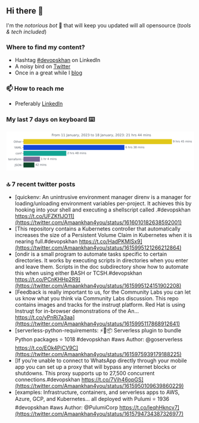 <!--- [![Hits](https://hits.seeyoufarm.com/api/count/incr/badge.svg?url=https%3A%2F%2Fgithub.com%2Fakhan4u%2Fhit-counter&count_bg=%2379C83D&title_bg=%23555555&icon=&icon_color=%23E7E7E7&title=visits&edge_flat=false)](https://hits.seeyoufarm.com) --->

## Hi there 👋

I'm the _notorious bot_ 🤣 that will keep you updated will all opensource (_tools & tech included_) 

### Where to find my content?

* Hashtag [#devopskhan](https://www.linkedin.com/feed/hashtag/devopskhan) on LinkedIn
* A noisy bird on [Twitter](https://twitter.com/Amaankhan4you)
* Once in a great while I [blog](https://linuxparrot.netlify.app) 


### 📫 **How to reach me**

* Preferably [LinkedIn](https://www.linkedin.com/in/amaan-khan-linux-ninja)

### My last 7 days on keyboard ⌨️

<img src="https://github.com/akhan4u/akhan4u/blob/main/images/stat.svg" alt="Amaan's Wakatime Activity!"/>

### 🔝 7 recent twitter posts
<!-- DEVDOJO:START -->
- [quickenv: An unintrusive environment manager direnv is a manager for loading/unloading environment variables per-project. It achieves this by hooking into your shell and executing a shellscript called .#devopskhan https://t.co/UFZKfIJO11](https://twitter.com/Amaankhan4you/status/1616010182638592001)
- [This repository contains a Kubernetes controller that automatically increases the size of a Persistent Volume Claim in Kubernetes when it is nearing full.#devopskhan https://t.co/HadPKMISx9](https://twitter.com/Amaankhan4you/status/1615995121266212864)
- [ondir is a small program to automate tasks specific to certain directories. It works by executing scripts in directories when you enter and leave them. Scripts in the doc subdirectory show how to automate this when using either BASH or TCSH.#devopskhan https://t.co/PCnKHHp2R9](https://twitter.com/Amaankhan4you/status/1615995124151902208)
- [Feedback is really important to us, for the Community Labs you can let us know what you think via Community Labs discussion. This repo contains images and tracks for the instruqt platform. Red Hat is using Instruqt for in-browser demonstrations of the An… https://t.co/yPnRi7a3aa](https://twitter.com/Amaankhan4you/status/1615995117868912641)
- [serverless-python-requirements: ⚡️🐍📦 Serverless plugin to bundle Python packages
⭐️ 1018
#devopskhan #aws
Author: @goserverless
https://t.co/EOk4PjCV9C](https://twitter.com/Amaankhan4you/status/1615975939179188225)
- [If you’re unable to connect to WhatsApp directly through your mobile app you can set up a proxy that will bypass any internet blocks or shutdowns. This proxy supports up to 27,500 concurrent connections.#devopskhan https://t.co/7Vih46opGS](https://twitter.com/Amaankhan4you/status/1615950109639860229)
- [examples: Infrastructure, containers, and serverless apps to AWS, Azure, GCP, and Kubernetes... all deployed with Pulumi
⭐️ 1936
#devopskhan #aws
Author: @PulumiCorp
https://t.co/leqhHkncv7](https://twitter.com/Amaankhan4you/status/1615794734387326977)
<!-- DEVDOJO:END -->

<!-- ![Amaan's GitHub stats](https://github-readme-stats.vercel.app/api?username=akhan4u&count_private=true&show_icons=true&hide=contribs) -->
